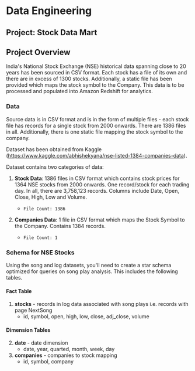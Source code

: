 # Data Engineering
## Project: Stock Data Mart

## Project Overview
India's National Stock Exchange (NSE) historical data spanning close to 20 years has been sourced in CSV format. Each stock has a file of its own and there are in excess of 1300 stocks. Additionally, a static file has been provided which maps the stock symbol to the Company. This data is to be processed and populated into Amazon Redshift for analytics. 

### Data
Source data is in CSV format and is in the form of multiple files - each stock file has records for a single stock from 2000 onwards. There are 1386 files in all. Additionally, there is one static file mapping the stock symbol to the company.

Dataset has been obtained from Kaggle (https://www.kaggle.com/abhishekyana/nse-listed-1384-companies-data).

Dataset contains two categories of data:

1. **Stock Data**: 1386 files in CSV format which contains stock prices for 1364 NSE stocks from 2000 onwards. One record/stock for each trading day. In all, there are 3,758,123 records. Columns include Date, Open, Close, High, Low and Volume.
   - `File Count: 1386`

2. **Companies Data**: 1 file in CSV format which maps the Stock Symbol to the Company. Contains 1384 records.
   - `File Count: 1`

### Schema for NSE Stocks
Using the song and log datasets, you'll need to create a star schema optimized for queries on song play analysis. This includes the following tables.

#### Fact Table
1. **stocks** - records in log data associated with song plays i.e. records with page NextSong
   - id, symbol, open, high, low, close, adj_close, volume

#### Dimension Tables
2. **date** - date dimension
   - date, year, quarted, month, week, day
3. **companies** - companies to stock mapping
   - id, symbol, company
